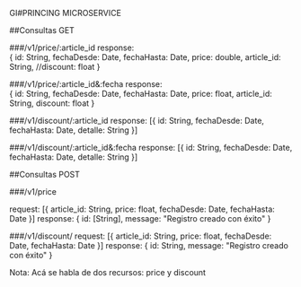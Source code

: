 GI#PRINCING MICROSERVICE

##Consultas GET

###/v1/price/:article_id
response:    
    {
        id: String,
        fechaDesde: Date,
        fechaHasta: Date,
        price: double,
        article_id: String,
        //discount: float
    }

###/v1/price/:article_id&:fecha
response:    
    {
        id: String,
        fechaDesde: Date,
        fechaHasta: Date,
        price: float,
        article_id: String,
        discount: float
    }

###/v1/discount/:article_id
response:
    [{
        id: String,
        fechaDesde: Date,
        fechaHasta: Date,
        detalle: String
    }]

###/v1/discount/:article_id&:fecha
response:
    [{
        id: String,
        fechaDesde: Date,
        fechaHasta: Date,
        detalle: String
    }]

##Consultas POST



###/v1/price

request:
    [{
        article_id: String,
        price: float,
        fechaDesde: Date,
        fechaHasta: Date
    }]
response:
    {
        id: [String],
        message: "Registro creado con éxito"
    }

###/v1/discount/
request:
    [{
        article_id: String,
        price: float,
        fechaDesde: Date,
        fechaHasta: Date
    }]
response:
    {
        id: String,
        message: "Registro creado con éxito"
    }

Nota: Acá se habla de dos recursos: price y discount